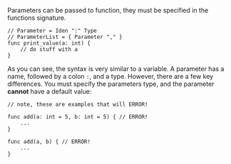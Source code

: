 Parameters can be passed to function, they must be specified in the functions
signature. 

    // Parameter = Iden ":" Type
    // ParameterList = { Parameter "," }
    func print_value(a: int) {
        // do stuff with a
    }

As you can see, the syntax is very similar to a variable. A parameter has a
name, followed by a colon `:`, and a type. However, there are a few key
differences. You must specify the parameters type, and the parameter **cannot**
have a default value:

```
// note, these are examples that will ERROR!

func add(a: int = 5, b: int = 5) { // ERROR!
    ...
}

func add(a, b) { // ERROR!
    ...
}
```